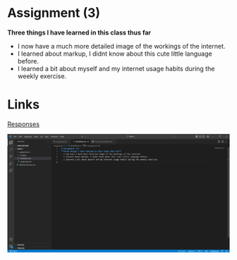 # Assignment (3)
**Three things I have learned in this class thus far**
- I now have a much more detailed image of the workings of the internet.
- I learned about markup, I didnt know about this cute little language before. 
- I learned a bit about myself and my internet usage habits during the weekly exercise. 

# Links

[Responses](./responses.txt)

![Screenshot](./images/Screenshot_3.png)
